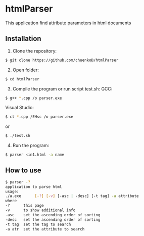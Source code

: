 # htmlParser
This application find attribute parameters in html documents

## Installation
1. Clone the repository:
```bash
$ git clone https://github.com/chuenkoD/htmlParser
```
2. Open folder:
```bash
$ cd htmlParser
```
3. Compile the program or run script test.sh:
GCC:
```bash
$ g++ *.cpp /o parser.exe
```
Visual Studio:
```bash
$ cl *.cpp /EHsc /o parser.exe
```
or
```bash
$ ./test.sh
```
4. Run the program:
```bash
$ parser <in1.html -a name
```

## How to use
```bash
$ parser -?
application to parse html
usage:
./a.exe      [-?] [-v] [-asc | -desc] [-t tag] -a attribute
where
-?      this page
-v      to show additional info
-asc    set the ascending order of sorting
-desc   set the ascending order of sorting
-t tag  set the tag to search
-a atr  set the attribute to search
```

